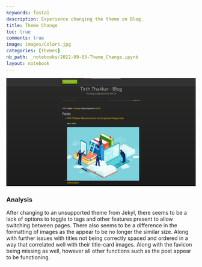 ```yaml
---
keywords: fastai
description: Experience changing the theme on Blog. 
title: Theme Change 
toc: true
comments: true
image: images/Colors.jpg
categories: [themes]
nb_path: _notebooks/2022-09-05-Theme_Change.ipynb
layout: notebook
---
```


<!--
#################################################
### THIS FILE WAS AUTOGENERATED! DO NOT EDIT! ###
#################################################
# file to edit: _notebooks/2022-09-05-Theme_Change.ipynb
-->

<div class="container" id="notebook-container">
        
<div class="cell border-box-sizing text_cell rendered"><div class="inner_cell">
<div class="text_cell_render border-box-sizing rendered_html">
<p><img src="https://github.com/Tirth-Thakkar/APCSP-Blog/blob/master/images/Theme_Change.png?raw=true" alt="Theme"></p>

</div>
</div>
</div>
<div class="cell border-box-sizing text_cell rendered"><div class="inner_cell">
<div class="text_cell_render border-box-sizing rendered_html">
<h3 id="Analysis">Analysis<a class="anchor-link" href="#Analysis"> </a></h3><p>After changing to an unsupported theme from Jekyl, there seems to be a lack of options to toggle to tags and other features present to allow switching between pages. There also seems to be a difference in the formatting of images as the appear to be no longer the similar size. Along with further issues with titles not being correctly spaced and ordered in a way that correlated well with their title-card images. Along with the favicon being missing as well, however all other functions such as the post appear to be functioning.</p>

</div>
</div>
</div>
</div>
 

